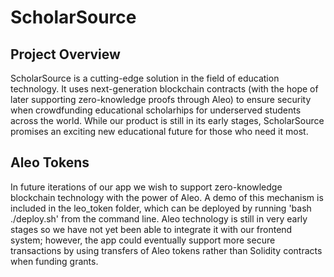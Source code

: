 # ScholarSource

## Project Overview

ScholarSource is a cutting-edge solution in the field of education technology. It uses next-generation blockchain contracts (with the hope of later supporting zero-knowledge proofs through Aleo) to ensure security when crowdfunding educational scholarhips for underserved students across the world. While our product is still in its early stages, ScholarSource promises an exciting new educational future for those who need it most.


## Aleo Tokens

In future iterations of our app we wish to support zero-knowledge blockchain technology with the power of Aleo. A demo of this mechanism is included in the leo_token folder, which can be deployed by running 'bash ./deploy.sh' from the command line. Aleo technology is still in very early stages so we have not yet been able to integrate it with our frontend system; however, the app could
eventually support more secure transactions by using transfers of Aleo tokens rather than Solidity contracts when funding grants.

